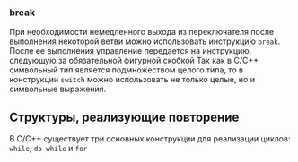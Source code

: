 ###  break
При необходимости немедленного выхода из переключателя после выполнения некоторой ветви можно использовать инструкцию `break`. После ее выполнения управление передается на инструкцию, следующую за обязательной фигурной скобкой
Так как в C/C++ символьный тип является подмножеством целого типа, то в конструкции `switch` можно использовать не только целые, но и символьные выражения.
## Структуры, реализующие повторение
В C/C++ существует три основных конструкции для реализации циклов: `while`, `do-while` и  `for`
